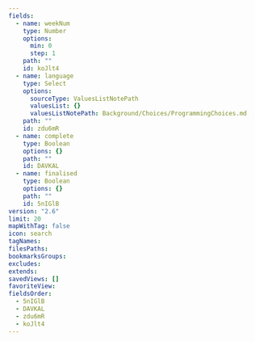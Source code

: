 ```yaml
---
fields:
  - name: weekNum
    type: Number
    options:
      min: 0
      step: 1
    path: ""
    id: koJlt4
  - name: language
    type: Select
    options:
      sourceType: ValuesListNotePath
      valuesList: {}
      valuesListNotePath: Background/Choices/ProgrammingChoices.md
    path: ""
    id: zdu6mR
  - name: complete
    type: Boolean
    options: {}
    path: ""
    id: DAVKAL
  - name: finalised
    type: Boolean
    options: {}
    path: ""
    id: 5nIGlB
version: "2.6"
limit: 20
mapWithTag: false
icon: search
tagNames: 
filesPaths: 
bookmarksGroups: 
excludes: 
extends: 
savedViews: []
favoriteView: 
fieldsOrder:
  - 5nIGlB
  - DAVKAL
  - zdu6mR
  - koJlt4
---
```

